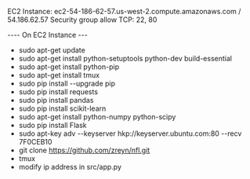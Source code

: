 EC2 Instance:
ec2-54-186-62-57.us-west-2.compute.amazonaws.com / 54.186.62.57
Security group allow TCP: 22, 80

---- On EC2 Instance ---
* sudo apt-get update
* sudo apt-get install python-setuptools python-dev build-essential
* sudo apt-get install python-pip
* sudo apt-get install tmux
* sudo pip install --upgrade pip
* sudo pip install requests
* sudo pip install pandas
* sudo pip install scikit-learn
* sudo apt-get install python-numpy python-scipy
* sudo pip install Flask
* sudo apt-key adv --keyserver hkp://keyserver.ubuntu.com:80 --recv 7F0CEB10
* git clone https://github.com/zreyn/nfl.git
* tmux
* modify ip address in src/app.py
